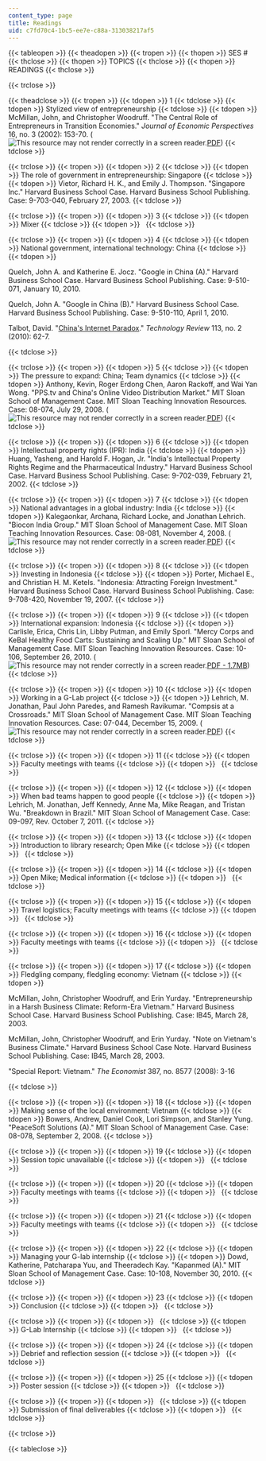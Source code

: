 ```yaml
---
content_type: page
title: Readings
uid: c7fd70c4-1bc5-ee7e-c88a-313038217af5
---
```


{{< tableopen >}}
{{< theadopen >}}
{{< tropen >}}
{{< thopen >}}
SES #
{{< thclose >}}
{{< thopen >}}
TOPICS
{{< thclose >}}
{{< thopen >}}
READINGS
{{< thclose >}}

{{< trclose >}}

{{< theadclose >}}
{{< tropen >}}
{{< tdopen >}}
1
{{< tdclose >}}
{{< tdopen >}}
Stylized view of entrepreneurship
{{< tdclose >}}
{{< tdopen >}}
McMillan, John, and Christopher Woodruff. "The Central Role of Entrepreneurs in Transition Economies." _Journal of Economic Perspectives_ 16, no. 3 (2002): 153-70. (![This resource may not render correctly in a screen reader.](/images/inacessible.gif)[PDF](https://pubs.aeaweb.org/doi/pdfplus/10.1257/089533002760278767))
{{< tdclose >}}

{{< trclose >}}
{{< tropen >}}
{{< tdopen >}}
2
{{< tdclose >}}
{{< tdopen >}}
The role of government in entrepreneurship: Singapore
{{< tdclose >}}
{{< tdopen >}}
Vietor, Richard H. K., and Emily J. Thompson. "Singapore Inc." Harvard Business School Case. Harvard Business School Publishing. Case: 9-703-040, February 27, 2003.
{{< tdclose >}}

{{< trclose >}}
{{< tropen >}}
{{< tdopen >}}
3
{{< tdclose >}}
{{< tdopen >}}
Mixer
{{< tdclose >}}
{{< tdopen >}}
 
{{< tdclose >}}

{{< trclose >}}
{{< tropen >}}
{{< tdopen >}}
4
{{< tdclose >}}
{{< tdopen >}}
National government, international technology: China
{{< tdclose >}}
{{< tdopen >}}


Quelch, John A. and Katherine E. Jocz. "Google in China (A)." Harvard Business School Case. Harvard Business School Publishing. Case: 9-510-071, January 10, 2010.

Quelch, John A. "Google in China (B)." Harvard Business School Case. Harvard Business School Publishing. Case: 9-510-110, April 1, 2010.

Talbot, David. "[China's Internet Paradox](https://www.technologyreview.com/2010/04/14/91784/chinas-internet-paradox/)." _Technology Review_ 113, no. 2 (2010): 62-7.


{{< tdclose >}}

{{< trclose >}}
{{< tropen >}}
{{< tdopen >}}
5
{{< tdclose >}}
{{< tdopen >}}
The pressure to expand: China; Team dynamics
{{< tdclose >}}
{{< tdopen >}}
Anthony, Kevin, Roger Erdong Chen, Aaron Rackoff, and Wai Yan Wong. "PPS.tv and China's Online Video Distribution Market." MIT Sloan School of Management Case. MIT Sloan Teaching Innovation Resources. Case: 08-074, July 29, 2008. (![This resource may not render correctly in a screen reader.](/images/inacessible.gif)[PDF](https://mitsloan.mit.edu/LearningEdge/CaseDocs/08-074%20PPS%20tv%20Lehrich.pdf))
{{< tdclose >}}

{{< trclose >}}
{{< tropen >}}
{{< tdopen >}}
6
{{< tdclose >}}
{{< tdopen >}}
Intellectual property rights (IPR): India
{{< tdclose >}}
{{< tdopen >}}
Huang, Yasheng, and Harold F. Hogan, Jr. "India's Intellectual Property Rights Regime and the Pharmaceutical Industry." Harvard Business School Case. Harvard Business School Publishing. Case: 9-702-039, February 21, 2002.
{{< tdclose >}}

{{< trclose >}}
{{< tropen >}}
{{< tdopen >}}
7
{{< tdclose >}}
{{< tdopen >}}
National advantages in a global industry: India
{{< tdclose >}}
{{< tdopen >}}
Kalegaonkar, Archana, Richard Locke, and Jonathan Lehrich. "Biocon India Group." MIT Sloan School of Management Case. MIT Sloan Teaching Innovation Resources. Case: 08-081, November 4, 2008. (![This resource may not render correctly in a screen reader.](/images/inacessible.gif)[PDF](https://mitsloan.mit.edu/LearningEdge/CaseDocs/08-081%20Biocon%20India%20Group%20Case.pdf))
{{< tdclose >}}

{{< trclose >}}
{{< tropen >}}
{{< tdopen >}}
8
{{< tdclose >}}
{{< tdopen >}}
Investing in Indonesia
{{< tdclose >}}
{{< tdopen >}}
Porter, Michael E., and Christian H. M. Ketels. "Indonesia: Attracting Foreign Investment." Harvard Business School Case. Harvard Business School Publishing. Case: 9-708-420, November 19, 2007.
{{< tdclose >}}

{{< trclose >}}
{{< tropen >}}
{{< tdopen >}}
9
{{< tdclose >}}
{{< tdopen >}}
International expansion: Indonesia
{{< tdclose >}}
{{< tdopen >}}
Carlisle, Erica, Chris Lin, Libby Putman, and Emily Sporl. "Mercy Corps and KeBal Healthy Food Carts: Sustaining and Scaling Up." MIT Sloan School of Management Case. MIT Sloan Teaching Innovation Resources. Case: 10-106, September 26, 2010. (![This resource may not render correctly in a screen reader.](/images/inacessible.gif)[PDF - 1.7MB](https://mitsloan.mit.edu/LearningEdge/CaseDocs/10-106%20mercy%20corps%20and%20kebal%20lehrich.pdf))
{{< tdclose >}}

{{< trclose >}}
{{< tropen >}}
{{< tdopen >}}
10
{{< tdclose >}}
{{< tdopen >}}
Working in a G-Lab project
{{< tdclose >}}
{{< tdopen >}}
Lehrich, M. Jonathan, Paul John Paredes, and Ramesh Ravikumar. "Compsis at a Crossroads." MIT Sloan School of Management Case. MIT Sloan Teaching Innovation Resources. Case: 07-044, December 15, 2009. (![This resource may not render correctly in a screen reader.](/images/inacessible.gif)[PDF](https://mitsloan.mit.edu/LearningEdge/CaseDocs/07-044-compsis-at-a-crossroads-lehrich.pdf))
{{< tdclose >}}

{{< trclose >}}
{{< tropen >}}
{{< tdopen >}}
11
{{< tdclose >}}
{{< tdopen >}}
Faculty meetings with teams
{{< tdclose >}}
{{< tdopen >}}
 
{{< tdclose >}}

{{< trclose >}}
{{< tropen >}}
{{< tdopen >}}
12
{{< tdclose >}}
{{< tdopen >}}
When bad teams happen to good people
{{< tdclose >}}
{{< tdopen >}}
Lehrich, M. Jonathan, Jeff Kennedy, Anne Ma, Mike Reagan, and Tristan Wu. "Breakdown in Brazil." MIT Sloan School of Management Case. Case: 09-097, Rev. October 7, 2011.
{{< tdclose >}}

{{< trclose >}}
{{< tropen >}}
{{< tdopen >}}
13
{{< tdclose >}}
{{< tdopen >}}
Introduction to library research; Open Mike
{{< tdclose >}}
{{< tdopen >}}
 
{{< tdclose >}}

{{< trclose >}}
{{< tropen >}}
{{< tdopen >}}
14
{{< tdclose >}}
{{< tdopen >}}
Open Mike; Medical information
{{< tdclose >}}
{{< tdopen >}}
 
{{< tdclose >}}

{{< trclose >}}
{{< tropen >}}
{{< tdopen >}}
15
{{< tdclose >}}
{{< tdopen >}}
Travel logistics; Faculty meetings with teams
{{< tdclose >}}
{{< tdopen >}}
 
{{< tdclose >}}

{{< trclose >}}
{{< tropen >}}
{{< tdopen >}}
16
{{< tdclose >}}
{{< tdopen >}}
Faculty meetings with teams
{{< tdclose >}}
{{< tdopen >}}
 
{{< tdclose >}}

{{< trclose >}}
{{< tropen >}}
{{< tdopen >}}
17
{{< tdclose >}}
{{< tdopen >}}
Fledgling company, fledgling economy: Vietnam
{{< tdclose >}}
{{< tdopen >}}


McMillan, John, Christopher Woodruff, and Erin Yurday. "Entrepreneurship in a Harsh Business Climate: Reform-Era Vietnam." Harvard Business School Case. Harvard Business School Publishing. Case: IB45, March 28, 2003.

McMillan, John, Christopher Woodruff, and Erin Yurday. "Note on Vietnam's Business Climate." Harvard Business School Case Note. Harvard Business School Publishing. Case: IB45, March 28, 2003.

"Special Report: Vietnam." _The Economist_ 387, no. 8577 (2008): 3-16


{{< tdclose >}}

{{< trclose >}}
{{< tropen >}}
{{< tdopen >}}
18
{{< tdclose >}}
{{< tdopen >}}
Making sense of the local environment: Vietnam
{{< tdclose >}}
{{< tdopen >}}
Bowers, Andrew, Daniel Cook, Lori Simpson, and Stanley Yung. "PeaceSoft Solutions (A)." MIT Sloan School of Management Case. Case: 08-078, September 2, 2008.
{{< tdclose >}}

{{< trclose >}}
{{< tropen >}}
{{< tdopen >}}
19
{{< tdclose >}}
{{< tdopen >}}
Session topic unavailable
{{< tdclose >}}
{{< tdopen >}}
 
{{< tdclose >}}

{{< trclose >}}
{{< tropen >}}
{{< tdopen >}}
20
{{< tdclose >}}
{{< tdopen >}}
Faculty meetings with teams
{{< tdclose >}}
{{< tdopen >}}
 
{{< tdclose >}}

{{< trclose >}}
{{< tropen >}}
{{< tdopen >}}
21
{{< tdclose >}}
{{< tdopen >}}
Faculty meetings with teams
{{< tdclose >}}
{{< tdopen >}}
 
{{< tdclose >}}

{{< trclose >}}
{{< tropen >}}
{{< tdopen >}}
22
{{< tdclose >}}
{{< tdopen >}}
Managing your G-lab internship
{{< tdclose >}}
{{< tdopen >}}
Dowd, Katherine, Patcharapa Yuu, and Theeradech Kay. "Kapanmed (A)." MIT Sloan School of Management Case. Case: 10-108, November 30, 2010.
{{< tdclose >}}

{{< trclose >}}
{{< tropen >}}
{{< tdopen >}}
23
{{< tdclose >}}
{{< tdopen >}}
Conclusion
{{< tdclose >}}
{{< tdopen >}}
 
{{< tdclose >}}

{{< trclose >}}
{{< tropen >}}
{{< tdopen >}}
 
{{< tdclose >}}
{{< tdopen >}}
G-Lab Internship
{{< tdclose >}}
{{< tdopen >}}
 
{{< tdclose >}}

{{< trclose >}}
{{< tropen >}}
{{< tdopen >}}
24
{{< tdclose >}}
{{< tdopen >}}
Debrief and reflection session
{{< tdclose >}}
{{< tdopen >}}
 
{{< tdclose >}}

{{< trclose >}}
{{< tropen >}}
{{< tdopen >}}
25
{{< tdclose >}}
{{< tdopen >}}
Poster session
{{< tdclose >}}
{{< tdopen >}}
 
{{< tdclose >}}

{{< trclose >}}
{{< tropen >}}
{{< tdopen >}}
 
{{< tdclose >}}
{{< tdopen >}}
Submission of final deliverables
{{< tdclose >}}
{{< tdopen >}}
 
{{< tdclose >}}

{{< trclose >}}

{{< tableclose >}}